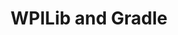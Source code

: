 ---
title: WPILib and Gradle
keywords: programming, wpilib, gradle
summary: "test"
sidebar: main_sidebar
permalink: main_wpilib.html
folder: main
---